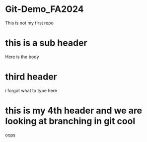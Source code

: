 # Git-Demo_FA2024

This is not my first repo

# this is a sub header
Here is the body

# third header
i forgot what to type here

# this is my 4th header and we are looking at branching in git cool
oops
